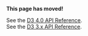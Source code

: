 **This page has moved!**

See the [D3 4.0 API Reference](https://github.com/d3/d3/blob/master/API.md#namespaces).
<br>See the [D3 3.x API Reference](https://github.com/d3/d3-3.x-api-reference/blob/master/Namespaces.md).
